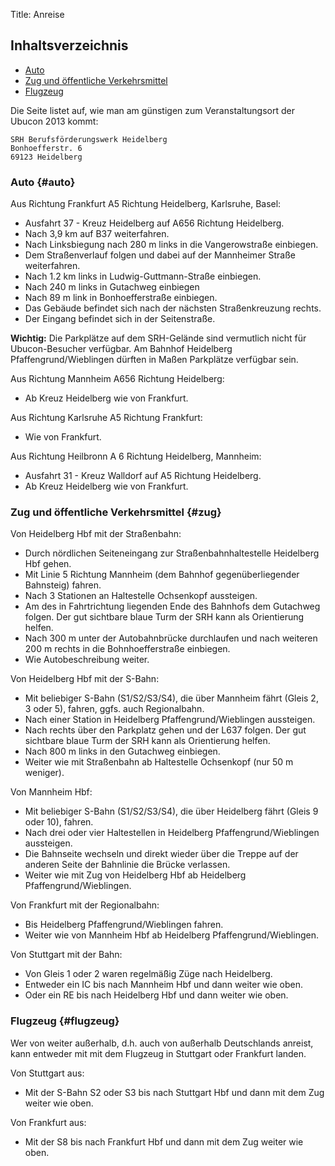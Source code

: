 Title: Anreise

Inhaltsverzeichnis
------------------

-   [Auto](#auto)
-   [Zug und öffentliche Verkehrsmittel](#zug)
-   [Flugzeug](#flugzeug)

Die Seite listet auf, wie man am günstigen zum Veranstaltungsort der
Ubucon 2013 kommt:

    SRH Berufsförderungswerk Heidelberg
    Bonhoefferstr. 6
    69123 Heidelberg

### Auto {#auto}

Aus Richtung Frankfurt A5 Richtung Heidelberg, Karlsruhe, Basel:

-   Ausfahrt 37 - Kreuz Heidelberg auf A656 Richtung Heidelberg.
-   Nach 3,9 km auf B37 weiterfahren.
-   Nach Linksbiegung nach 280 m links in die Vangerowstraße einbiegen.
-   Dem Straßenverlauf folgen und dabei auf der Mannheimer Straße
    weiterfahren.
-   Nach 1.2 km links in Ludwig-Guttmann-Straße einbiegen.
-   Nach 240 m links in Gutachweg einbiegen
-   Nach 89 m link in Bonhoefferstraße einbiegen.
-   Das Gebäude befindet sich nach der nächsten Straßenkreuzung rechts.
-   Der Eingang befindet sich in der Seitenstraße.

**Wichtig:** Die Parkplätze auf dem SRH-Gelände sind vermutlich nicht
für Ubucon-Besucher verfügbar. Am Bahnhof Heidelberg
Pfaffengrund/Wieblingen dürften in Maßen Parkplätze verfügbar sein.

Aus Richtung Mannheim A656 Richtung Heidelberg:

-   Ab Kreuz Heidelberg wie von Frankfurt.

Aus Richtung Karlsruhe A5 Richtung Frankfurt:

-   Wie von Frankfurt.

Aus Richtung Heilbronn A 6 Richtung Heidelberg, Mannheim:

-   Ausfahrt 31 - Kreuz Walldorf auf A5 Richtung Heidelberg.
-   Ab Kreuz Heidelberg wie von Frankfurt.

### Zug und öffentliche Verkehrsmittel {#zug}

Von Heidelberg Hbf mit der Straßenbahn:

-   Durch nördlichen Seiteneingang zur Straßenbahnhaltestelle Heidelberg
    Hbf gehen.
-   Mit Linie 5 Richtung Mannheim (dem Bahnhof gegenüberliegender
    Bahnsteig) fahren.
-   Nach 3 Stationen an Haltestelle Ochsenkopf aussteigen.
-   Am des in Fahrtrichtung liegenden Ende des Bahnhofs dem Gutachweg
    folgen. Der gut sichtbare blaue Turm der SRH kann als Orientierung
    helfen.
-   Nach 300 m unter der Autobahnbrücke durchlaufen und nach weiteren
    200 m rechts in die Bohnhoefferstraße einbiegen.
-   Wie Autobeschreibung weiter.

Von Heidelberg Hbf mit der S-Bahn:

-   Mit beliebiger S-Bahn (S1/S2/S3/S4), die über Mannheim fährt (Gleis
    2, 3 oder 5), fahren, ggfs. auch Regionalbahn.
-   Nach einer Station in Heidelberg Pfaffengrund/Wieblingen aussteigen.
-   Nach rechts über den Parkplatz gehen und der L637 folgen. Der gut
    sichtbare blaue Turm der SRH kann als Orientierung helfen.
-   Nach 800 m links in den Gutachweg einbiegen.
-   Weiter wie mit Straßenbahn ab Haltestelle Ochsenkopf (nur 50 m
    weniger).

Von Mannheim Hbf:

-   Mit beliebiger S-Bahn (S1/S2/S3/S4), die über Heidelberg fährt
    (Gleis 9 oder 10), fahren.
-   Nach drei oder vier Haltestellen in Heidelberg
    Pfaffengrund/Wieblingen aussteigen.
-   Die Bahnseite wechseln und direkt wieder über die Treppe auf der
    anderen Seite der Bahnlinie die Brücke verlassen.
-   Weiter wie mit Zug von Heidelberg Hbf ab Heidelberg
    Pfaffengrund/Wieblingen.

Von Frankfurt mit der Regionalbahn:

-   Bis Heidelberg Pfaffengrund/Wieblingen fahren.
-   Weiter wie von Mannheim Hbf ab Heidelberg Pfaffengrund/Wieblingen.

Von Stuttgart mit der Bahn:

-   Von Gleis 1 oder 2 waren regelmäßig Züge nach Heidelberg.
-   Entweder ein IC bis nach Mannheim Hbf und dann weiter wie oben.
-   Oder ein RE bis nach Heidelberg Hbf und dann weiter wie oben.

### Flugzeug {#flugzeug}

Wer von weiter außerhalb, d.h. auch von außerhalb Deutschlands anreist,
kann entweder mit mit dem Flugzeug in Stuttgart oder Frankfurt landen.

Von Stuttgart aus:

-   Mit der S-Bahn S2 oder S3 bis nach Stuttgart Hbf und dann mit dem
    Zug weiter wie oben.

Von Frankfurt aus:

-   Mit der S8 bis nach Frankfurt Hbf und dann mit dem Zug weiter wie
    oben.
